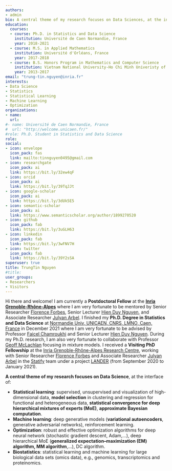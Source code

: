 ```yaml
---
authors:
- admin
bio: A central theme of my research focuses on Data Sciences, at the interface of Statistical Learning, Machine Learning, and Optimization.
education:
  courses:
  - course: Ph.D. in Statistics and Data Science
    institution: Université de Caen Normandie, France
    year: 2018-2021 
  - course: M.S. in Applied Mathematics
    institution: Université d'Orléans, France
    year: 2017-2018
  - course: B.S. Honors Program in Mathematics and Computer Science
    institution: Vietnam National University-Ho Chi Minh Univeristy of Science, Vietnam
    year: 2013-2017  
email: "trung-tin.nguyen@inria.fr"
interests:
- Data Science
- Statistics
- Statistical Learning
- Machine Learning
- Optimization
organizations:
- name: 
  url: 
#- name: Université de Caen Normandie, France
#  url: "http://welcome.unicaen.fr/"  
#role: Ph.D. Student in Statistics and Data Science
role: 
social:
- icon: envelope
  icon_pack: fas
  link: mailto:tinnguyen0495@gmail.com
- icon: researchgate
  icon_pack: ai
  link: https://bit.ly/32ew4qF
- icon: orcid
  icon_pack: ai
  link: https://bit.ly/39TqJJt
- icon: google-scholar
  icon_pack: ai
  link: https://bit.ly/3dUk5E5
- icon: semantic-scholar
  icon_pack: ai
  link: https://www.semanticscholar.org/author/1899270520
- icon: github
  icon_pack: fab
  link: https://bit.ly/3uGLH63
- icon: linkedin
  icon_pack: fab
  link: https://bit.ly/3wFNV7H
- icon: twitter
  icon_pack: fab
  link: https://bit.ly/39Y2sSA  
superuser: true
title: TrungTin Nguyen
#title: 
user_groups:
- Researchers
- Visitors  
---
```

  
Hi there and welcome! I am currently a **Postdoctoral Fellow** at the **[Inria Grenoble-Rhône-Alpes](https://www.inria.fr/en/centre-inria-grenoble-rhone-alpes)** where I am very fortunate to be mentored by Senior Researcher [Florence Forbes](http://mistis.inrialpes.fr/people/forbes/), Senior Lecturer [Hien Duy Nguyen](https://hiendn.github.io/), and Associate Researcher [Julyan Arbel](https://www.julyanarbel.com/). I finished my **Ph.D. Degree in Statistics and Data Science** at [Normandie Univ, UNICAEN, CNRS, LMNO, Caen, France](http://welcome.unicaen.fr/) in December 2021 where I am very fortunate to be advised by Professor [Faicel Chamroukhi](https://chamroukhi.com/) and Senior Lecturer [Hien Duy Nguyen](https://hiendn.github.io/). During my Ph.D. research, I am also very fortunate to collaborate with Professor [Geoff McLachlan](https://people.smp.uq.edu.au/GeoffMcLachlan/) focusing in mixture models. I received a **Visiting PhD Fellowship** at the [Inria Grenoble-Rhône-Alpes Research Centre](https://www.inria.fr/en/centre-inria-grenoble-rhone-alpes), working with Senior Researcher [Florence Forbes](http://mistis.inrialpes.fr/people/forbes/) and Associate Researcher [Julyan Arbel](https://www.julyanarbel.com/) in the [Statify](https://team.inria.fr/statify/) team under a project [LANDER](https://team.inria.fr/statify/projects/LANDER/) (from September 2020 to January 2021).

**A central theme of my research focuses on Data Science**, at the interface of:
- **Statistical learning**: supervised, unsupervised and visualization of high-dimensional data, **model selection** in clustering and regression for functional and heterogeneous data, **statistical convergence for deep hierarchical mixtures of experts (MoE)**, **approximate Bayesian computation**.
- **Machine learning**: deep generative models (**variational autoencoders**, generative adversarial networks), reinforcement learning.
- **Optimization**: robust and effective optimization algorithms for deep neural network (stochastic gradient descent, Adam,...), deep hierarchical MoE (**generalized expectation–maximization (EM) algorithm, MM algorithm**,...), DC algorithm.
- **Biostatistics**: statistical learning and machine learning for large biological data sets (omics data), e.g., genomics, transcriptomics and proteinomics.


